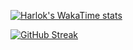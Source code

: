 [![Harlok's WakaTime stats](https://github-readme-stats.vercel.app/api/wakatime?username=rosenhayden)](https://github.com/anuraghazra/github-readme-stats)

[![GitHub Streak](http://github-readme-streak-stats.herokuapp.com?user=rosenhayden)](https://git.io/streak-stats)


<!--
**rosenhayden/rosenhayden** is a ✨ _special_ ✨ repository because its `README.md` (this file) appears on your GitHub profile.

Here are some ideas to get you started:

- 🔭 I’m currently working on ...
- 🌱 I’m currently learning ...
- 👯 I’m looking to collaborate on ...
- 🤔 I’m looking for help with ...
- 💬 Ask me about ...
- 📫 How to reach me: ...
- 😄 Pronouns: ...
- ⚡ Fun fact: ...
-->
